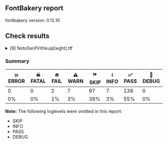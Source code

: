 ## FontBakery report

fontbakery version: 0.12.10





## Check results



<details><summary>[9] NotoSerifVithkuqi[wght].ttf</summary>
<div>
<details>
    <summary>🔥 <b>FAIL</b> Check for presence of an ARTICLE.en_us.html file <a href="https://fontbakery.readthedocs.io/en/stable/fontbakery/checks/googlefonts.description.html#"></a></summary>
    <div>







* 🔥 **FAIL** <p>This is a Noto font but it lacks an ARTICLE.en_us.html file.</p>
 [code: missing-article]



* 🔥 **FAIL** <p>This is a Noto font but it lacks a DESCRIPTION.en_us.html file.</p>
 [code: missing-description]



</div>
</details>

<details>
    <summary>🔥 <b>FAIL</b> Ensure dotted circle glyph is present and can attach marks. <a href="https://fontbakery.readthedocs.io/en/stable/fontbakery/checks/shaping.html#"></a></summary>
    <div>







* 🔥 **FAIL** <p>No dotted circle glyph present and font uses a complex shaper</p>
 [code: missing-dotted-circle-complex]



</div>
</details>

<details>
    <summary>⚠️ <b>WARN</b> Check math signs have the same width. <a href="https://fontbakery.readthedocs.io/en/stable/fontbakery/checks/universal.html#"></a></summary>
    <div>







* ⚠️ **WARN** <p>The most common width is 559 among a set of 6 math glyphs.
The following math glyphs have a different width, though:</p>
<p>Width = 579:
minus</p>
 [code: width-outliers]



</div>
</details>

<details>
    <summary>⚠️ <b>WARN</b> Check font contains no unreachable glyphs <a href="https://fontbakery.readthedocs.io/en/stable/fontbakery/checks/universal.glyphset.html#"></a></summary>
    <div>







* ⚠️ **WARN** <p>The following glyphs could not be reached by codepoint or substitution rules:</p>
<pre><code>- NULL
</code></pre>
 [code: unreachable-glyphs]



</div>
</details>

<details>
    <summary>⚠️ <b>WARN</b> Validate size, and resolution of article images, and ensure article page has minimum length and includes visual assets. <a href="https://fontbakery.readthedocs.io/en/stable/fontbakery/checks/googlefonts.article.html#"></a></summary>
    <div>







* ⚠️ **WARN** <p>Family metadata at fonts/NotoSerifVithkuqi/googlefonts/variable-ttf does not have an article.</p>
 [code: lacks-article]



</div>
</details>

<details>
    <summary>⚠️ <b>WARN</b> Check for codepoints not covered by METADATA subsets. <a href="https://fontbakery.readthedocs.io/en/stable/fontbakery/checks/googlefonts.subsets.html#"></a></summary>
    <div>







* ⚠️ **WARN** <p>The following codepoints supported by the font are not covered by
any subsets defined in the font's metadata file, and will never
be served. You can solve this by either manually adding additional
subset declarations to METADATA.pb, or by editing the glyphset
definitions.</p>
<ul>
<li>U+02D8 BREVE: try adding one of: canadian-aboriginal, yi</li>
<li>U+02D9 DOT ABOVE: try adding one of: canadian-aboriginal, yi</li>
<li>U+02DB OGONEK: try adding one of: canadian-aboriginal, yi</li>
<li>U+0302 COMBINING CIRCUMFLEX ACCENT: try adding one of: math, coptic, tifinagh, cherokee</li>
<li>U+0306 COMBINING BREVE: try adding one of: tifinagh, old-permic</li>
<li>U+0307 COMBINING DOT ABOVE: try adding one of: hebrew, syriac, malayalam, coptic, math, old-permic, duployan, canadian-aboriginal, tai-le, tifinagh, todhri</li>
<li>U+030A COMBINING RING ABOVE: try adding one of: duployan, syriac</li>
<li>U+030B COMBINING DOUBLE ACUTE ACCENT: try adding one of: osage, cherokee</li>
<li>U+030C COMBINING CARON: try adding one of: tai-le, cherokee</li>
<li>U+0326 COMBINING COMMA BELOW: try adding math</li>
<li>U+0327 COMBINING CEDILLA: try adding math</li>
<li>U+0328 COMBINING OGONEK: not included in any glyphset definition</li>
</ul>
<p>Or you can add the above codepoints to one of the subsets supported by the font: <code>latin</code>, <code>latin-ext</code>, <code>vithkuqi</code></p>
 [code: unreachable-subsetting]



</div>
</details>

<details>
    <summary>⚠️ <b>WARN</b> Ensure soft_dotted characters lose their dot when combined with marks that replace the dot. <a href="https://fontbakery.readthedocs.io/en/stable/fontbakery/checks/shaping.html#"></a></summary>
    <div>







* ⚠️ **WARN** <p>The dot of soft dotted characters used in orthographies <em>must</em> disappear in the following strings: į̀ į́ į̂ į̃ į̄ į̌</p>
<p>The dot of soft dotted characters <em>should</em> disappear in other cases, for example: į̆ į̇ į̈ į̊ į̋ į̦̀ į̦́ į̦̂ į̦̃ į̦̄ į̦̆ į̦̇ į̦̈ į̦̊ į̦̋ į̦̌ į̧̀ į̧́ į̧̂ į̧̃</p>
<p>Your font fully covers the following languages that require the soft-dotted feature: Dutch (Latn, 31,709,104 speakers), Lithuanian (Latn, 2,357,094 speakers).</p>
<p>Your font does <em>not</em> cover the following languages that require the soft-dotted feature: Yala (Latn, 200,000 speakers), Lugbara (Latn, 2,200,000 speakers), South Central Banda (Latn, 244,000 speakers), Kpelle, Guinea (Latn, 622,000 speakers), Bete-Bendi (Latn, 100,000 speakers), Ma’di (Latn, 584,000 speakers), Nateni (Latn, 100,000 speakers), Han (Latn, 6 speakers), Dan (Latn, 1,099,244 speakers), Igbo (Latn, 27,823,640 speakers), Ejagham (Latn, 120,000 speakers), Ukrainian (Cyrl, 29,273,587 speakers), Heiltsuk (Latn, 300 speakers), Koonzime (Latn, 40,000 speakers), Southern Kisi (Latn, 360,000 speakers), Kom (Latn, 360,685 speakers), Fur (Latn, 1,230,163 speakers), Bafut (Latn, 158,146 speakers), Teke-Ebo (Latn, 260,000 speakers), Ijo, Southeast (Latn, 2,471,000 speakers), Nzakara (Latn, 50,000 speakers), Basaa (Latn, 332,940 speakers), Cicipu (Latn, 44,000 speakers), Avokaya (Latn, 100,000 speakers), Ekpeye (Latn, 226,000 speakers), Makaa (Latn, 221,000 speakers), Zapotec (Latn, 490,000 speakers), Navajo (Latn, 166,319 speakers), Mfumte (Latn, 79,000 speakers), Belarusian (Cyrl, 10,064,517 speakers), Ngbaka (Latn, 1,020,000 speakers), Kaska (Latn, 125 speakers), Ebira (Latn, 2,200,000 speakers), Aghem (Latn, 38,843 speakers), Mango (Latn, 77,000 speakers), Dii (Latn, 71,000 speakers), Sar (Latn, 500,000 speakers), Vute (Latn, 21,000 speakers), Mundani (Latn, 34,000 speakers), Gulay (Latn, 250,478 speakers).</p>
 [code: soft-dotted]



</div>
</details>

<details>
    <summary>⚠️ <b>WARN</b> Are there any misaligned on-curve points? <a href="https://fontbakery.readthedocs.io/en/stable/fontbakery/checks/outline.html#"></a></summary>
    <div>







* ⚠️ **WARN** <p>The following glyphs have on-curve points which have potentially incorrect y coordinates:</p>
<pre><code>* Fevit (U+10579): X=82.5,Y=713.5 (should be at cap-height 714?)

* Gavit (U+1057A): X=383.0,Y=0.5 (should be at baseline 0?)

* Gavit (U+1057A): X=317.0,Y=713.5 (should be at cap-height 714?)

* Lavit (U+10582): X=214.0,Y=2.0 (should be at baseline 0?)

* Lavit (U+10582): X=584.0,Y=714.5 (should be at cap-height 714?)

* Lavit (U+10582): X=455.0,Y=716.0 (should be at cap-height 714?)

* Llavit (U+10583): X=209.0,Y=2.0 (should be at baseline 0?)

* Nevit (U+10585): X=327.5,Y=713.5 (should be at cap-height 714?)

* Pevit (U+10588): X=162.0,Y=-2.0 (should be at baseline 0?)

* Sevit (U+1058C): X=75.0,Y=712.0 (should be at cap-height 714?)

* Shevit (U+1058D): X=75.0,Y=712.0 (should be at cap-height 714?)

* Uvit (U+10590): X=54.5,Y=712.5 (should be at cap-height 714?)

* Uvit (U+10590): X=169.0,Y=715.0 (should be at cap-height 714?)

* Vevit (U+10591): X=75.0,Y=712.0 (should be at cap-height 714?)

* Yvit (U+10594): X=54.5,Y=712.5 (should be at cap-height 714?)

* Yvit (U+10594): X=169.0,Y=715.0 (should be at cap-height 714?)

* avit (U+10597): X=514.5,Y=2.0 (should be at baseline 0?)

* checit (U+1059B): X=379.0,Y=715.0 (should be at cap-height 714?)

* evit (U+1059E): X=250.5,Y=2.0 (should be at baseline 0?)

* gavit (U+105A1): X=225.0,Y=716.0 (should be at cap-height 714?)

* havit (U+105A3): X=238.0,Y=2.0 (should be at baseline 0?)

* havit (U+105A3): X=238.0,Y=2.0 (should be at baseline 0?)

* njevit (U+105AD): X=250.5,Y=2.0 (should be at baseline 0?)

* pevit (U+105AF): X=261.0,Y=712.0 (should be at cap-height 714?)

* pevit (U+105AF): X=569.0,Y=-1.5 (should be at baseline 0?)

* three (U+0033): X=334.5,Y=1.0 (should be at baseline 0?)

* nine (U+0039): X=139.0,Y=2.0 (should be at baseline 0?)

* parenleft (U+0028): X=314.0,Y=715.0 (should be at cap-height 714?)

* parenright (U+0029): X=32.0,Y=715.0 (should be at cap-height 714?)

* comma (U+002C): X=114.0,Y=1.0 (should be at baseline 0?)

* semicolon (U+003B): X=132.0,Y=1.0 (should be at baseline 0?)

* G (U+0047): X=519.0,Y=1.5 (should be at baseline 0?)

* Gbreve (U+011E): X=519.0,Y=1.5 (should be at baseline 0?)

* uni0122 (U+0122): X=519.0,Y=1.5 (should be at baseline 0?)

* Gdotaccent (U+0120): X=519.0,Y=1.5 (should be at baseline 0?)

* Oslash (U+00D8): X=454.5,Y=715.5 (should be at cap-height 714?)

* a (U+0061): X=182.0,Y=536.5 (should be at x-height 536?)

* c (U+0063): X=360.0,Y=535.0 (should be at x-height 536?)

* g (U+0067): X=161.0,Y=-0.5 (should be at baseline 0?)

* gbreve (U+011F): X=161.0,Y=-0.5 (should be at baseline 0?)

* uni0123 (U+0123): X=161.0,Y=-0.5 (should be at baseline 0?)

* gdotaccent (U+0121): X=161.0,Y=-0.5 (should be at baseline 0?)

* q (U+0071): X=412.5,Y=0.5 (should be at baseline 0?)

* quotedblbase (U+201E): X=314.0,Y=1.0 (should be at baseline 0?)

* quotedblbase (U+201E): X=114.0,Y=1.0 (should be at baseline 0?)

* quotedblleft (U+201C): X=420.0,Y=715.0 (should be at cap-height 714?)

* quotedblleft (U+201C): X=220.0,Y=715.0 (should be at cap-height 714?)

* quoteleft (U+2018): X=220.0,Y=715.0 (should be at cap-height 714?)

* quotesinglbase (U+201A): X=114.0,Y=1.0 (should be at baseline 0?)

* section (U+00A7): X=101.0,Y=2.0 (should be at baseline 0?)

* sterling (U+00A3): X=77.0,Y=1.0 (should be at baseline 0?)
</code></pre>
 [code: found-misalignments]



</div>
</details>

<details>
    <summary>⚠️ <b>WARN</b> Ensure fonts have ScriptLangTags declared on the 'meta' table. <a href="https://fontbakery.readthedocs.io/en/stable/fontbakery/checks/googlefonts.meta.html#"></a></summary>
    <div>







* ⚠️ **WARN** <p>This font file does not have a 'meta' table.</p>
 [code: lacks-meta-table]



</div>
</details>
</div>
</details>




### Summary

| 💥 ERROR | ☠ FATAL | 🔥 FAIL | ⚠️ WARN | ⏩ SKIP | ℹ️ INFO | ✅ PASS | 🔎 DEBUG | 
| ---|---|---|---|---|---|---|---|
| 0 | 0 | 2 | 7 | 97 | 7 | 138 | 0 | 
| 0% | 0% | 1% | 3% | 39% | 3% | 55% | 0% | 



**Note:** The following loglevels were omitted in this report:


* SKIP
* INFO
* PASS
* DEBUG

